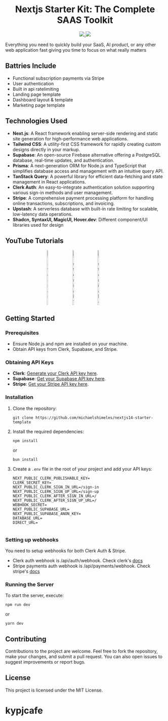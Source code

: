 <h1 align="center">Nextjs Starter Kit: The Complete SAAS Toolkit</h1>
<div>
    <div align="center">
        <a href="https://x.com/rasmickyy">
            <img src="https://img.shields.io/badge/X/Twitter-000000?style=for-the-badge&logo=x&logoColor=white" />
        </a>
        <a href="https://www.youtube.com/@rasmic">
            <img src="https://img.shields.io/badge/YouTube-FF0000?style=for-the-badge&logo=youtube&logoColor=white" />
        </a>
    </div>

Everything you need to quickly build your SaaS, AI product, or any other web application fast giving you time to focus on what really matters

## Battries Include
- Functional subscription payments via Stripe
- User authentication
- Built in api ratelimiting
- Landing page template
- Dashboard layout & template
- Marketing page template

## Technologies Used

- **Next.js**: A React framework enabling server-side rendering and static site generation for high-performance web applications.
- **Tailwind CSS**: A utility-first CSS framework for rapidly creating custom designs directly in your markup.
- **Supabase**: An open-source Firebase alternative offering a PostgreSQL database, real-time updates, and authentication.
- **Prisma**: A next-generation ORM for Node.js and TypeScript that simplifies database access and management with an intuitive query API.
- **TanStack Query**: A powerful library for efficient data-fetching and state management in React applications.
- **Clerk Auth**: An easy-to-integrate authentication solution supporting various sign-in methods and user management.
- **Stripe**: A comprehensive payment processing platform for handling online transactions, subscriptions, and invoicing.
- **Upstash**: A serverless database with built-in rate limiting for scalable, low-latency data operations.
- **Shadcn, SyntaxUI, MagicUI, Hover.dev**: Different component/UI libraries used for design

## YouTube Tutorials

<div style="display: flex; justify-content: center; align-items: center;">
    <a href="https://www.youtube.com/watch?v=pxFzHV35B-U">
        <img src="https://i9.ytimg.com/vi/pxFzHV35B-U/mqdefault.jpg?v=65d394d0&sqp=CKzFubIG&rs=AOn4CLA-3abshU6BgDfpPTsENkv4cWGG4w" alt="Tutorial 2" style="width: 24%; height: auto;">
    </a>
    <a href="https://www.youtube.com/watch?v=pnjLxMyxb9E">
        <img src="https://i9.ytimg.com/vi/pnjLxMyxb9E/mqdefault.jpg?v=66241e0b&sqp=CKzFubIG&rs=AOn4CLDDPPJPjdhgfP9DDwFz9iG4JQ2zrg" alt="Tutorial 1" style="width: 24%; height: auto;">
    </a>
    <a href="https://www.youtube.com/watch?v=dmikdnfpCw0">
        <img src="https://i9.ytimg.com/vi/dmikdnfpCw0/mqdefault.jpg?v=6615ba75&sqp=CKzFubIG&rs=AOn4CLDdo4a4eJDwnB4xlEHE5l7MZQDpyw" alt="Tutorial 4" style="width: 24%; height: auto;">
    </a>
</div>


## Getting Started

### Prerequisites

- Ensure Node.js and npm are installed on your machine.
- Obtain API keys from Clerk, Supabase, and Stripe.

### Obtaining API Keys

- **Clerk**: [Generate your Clerk API key here](https://www.clerk.com/).
- **Supabase**: [Get your Supabase API key here](https://www.supabase.com).
- **Stripe**: [Get your Stripe API key here](https://www.stripe.com).

### Installation

1. Clone the repository:
    ```
    git clone https://github.com/michaelshimeles/nextjs14-starter-template
    ```
2. Install the required dependencies:
    ```
    npm install
    ```
    or
    ```
    bun install
    ```
3. Create a `.env` file in the root of your project and add your API keys:
    ```
    NEXT_PUBLIC_CLERK_PUBLISHABLE_KEY=
    CLERK_SECRET_KEY=
    NEXT_PUBLIC_CLERK_SIGN_IN_URL=/sign-in
    NEXT_PUBLIC_CLERK_SIGN_UP_URL=/sign-up
    NEXT_PUBLIC_CLERK_AFTER_SIGN_IN_URL=/
    NEXT_PUBLIC_CLERK_AFTER_SIGN_UP_URL=/
    WEBHOOK_SECRET=
    NEXT_PUBLIC_SUPABASE_URL=
    NEXT_PUBLIC_SUPABASE_ANON_KEY=
    DATABASE_URL=
    DIRECT_URL=


### Setting up webhooks

You need to setup webhooks for both Clerk Auth & Stripe.

- Clerk auth webhook is /api/auth/webhook. Check clerk's [docs](https://clerk.com/docs/integrations/webhooks/sync-data)
- Stripe payments auth webhook is /api/payments/webhook. Check stripe's [docs](https://docs.stripe.com/webhooks)

### Running the Server

To start the server, execute:
```
npm run dev
```
or
```
yarn dev
```


## Contributing

Contributions to the project are welcome. Feel free to fork the repository, make your changes, and submit a pull request. You can also open issues to suggest improvements or report bugs.


## License

This project is licensed under the MIT License.
# kypjcafe
